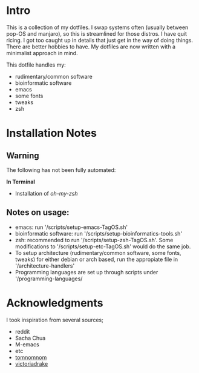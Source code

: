Intro
=====

This is a collection of my dotfiles. I swap systems often (usually between pop-OS and manjaro), so
this is streamlined for those distros. I have quit ricing. I got too caught up in details that just
get in the way of doing things. There are better hobbies to have.  My dotfiles are now written with
a minimalist approach in mind.

This dotfile handles my:

- rudimentary/common software
- bioinformatic software
- emacs
- some fonts
- tweaks
- zsh


Installation Notes
==================
## Warning

The following has not been fully automated:

**In Terminal**
- Installation of *oh-my-zsh*

## Notes on usage:

- emacs: run '/scripts/setup-emacs-TagOS.sh'
- bioinformatic software: run '/scripts/setup-bioinformatics-tools.sh'
- zsh: recommended to run '/scripts/setup-zsh-TagOS.sh'. Some modifications to '/scripts/setup-etc-TagOS.sh' would do the same job.
- To setup architecture (rudimentary/common software, some fonts, tweaks) for either debian or arch based, run the appropiate file in '/architecture-handlers'
- Programming languages are set up through scripts under '/programming-languages/


Acknowledgments
===============

I took inspiration from several sources;

- reddit
- Sacha Chua
- M-emacs
- etc
- [tomnomnom](https://github.com/tomnomnom/dotfiles)
- [victoriadrake](https://github.com/victoriadrake/dotfiles/blob/ubuntu-19.10/scripts/symlink.sh)
